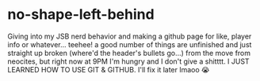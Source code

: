 # no-shape-left-behind
Giving into my JSB nerd behavior and making a github page for like, player info or whatever... teehee!
a good number of things are unfinished and just straight up broken (where'd the header's bullets go...) from the move from neocites, but right now at 9PM I'm hungry and I don't give a shitttt. I JUST LEARNED HOW TO USE GIT & GITHUB. I'll fix it later lmaoo 😭